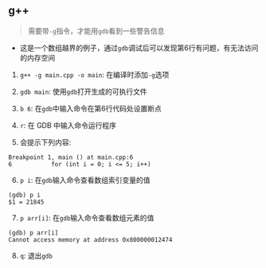 ## g++
> 需要带`-g`指令，才能用`gdb`看到一些警告信息

- 这是一个数组越界的例子，通过`gdb`调试后可以发现第6行有问题，有无法访问的内存空间

1. `g++ -g main.cpp -o main`: 在编译时添加`-g`选项

2. `gdb main`: 使用`gdb`打开生成的可执行文件

3. `b 6`: 在`gdb`中输入命令在第6行代码处设置断点

4. `r`: 在 GDB 中输入命令运行程序

5. 会提示下列内容:
```
Breakpoint 1, main () at main.cpp:6
6           for (int i = 0; i <= 5; i++)
```
6. `p i`: 在`gdb`输入命令查看数组索引变量的值
```
(gdb) p i
$1 = 21845
```
7. `p arr[i]`: 在`gdb`输入命令查看数组元素的值
```
(gdb) p arr[i]
Cannot access memory at address 0x800000012474
```
8. `q`: 退出`gdb`